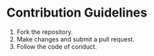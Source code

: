 # Contribution Guidelines  
1. Fork the repository.  
2. Make changes and submit a pull request.  
3. Follow the code of conduct.  
